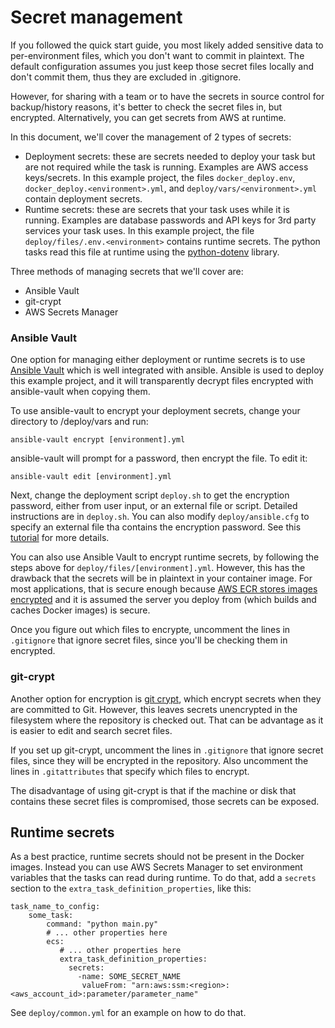 # Secret management

If you followed the quick start guide, you most likely added sensitive 
data to per-environment files, which you don't want to commit in plaintext.
The default configuration assumes you just keep those secret files locally
and don't commit them, thus they are excluded in .gitignore.

However, for sharing with a team or to have the secrets in source control for
backup/history reasons, it's better to check the secret files in, but encrypted. Alternatively, you can get secrets from AWS at runtime.

In this document, we'll cover the management of 2 types of secrets:

* Deployment secrets: these are secrets needed to deploy your task but are not required while the task is running. Examples are AWS access keys/secrets.
In this example project, the files `docker_deploy.env`, 
`docker_deploy.<environment>.yml`, and `deploy/vars/<environment>.yml` contain
deployment secrets.
* Runtime secrets: these are secrets that your task uses while it is running.
Examples are database passwords and API keys for 3rd party services your 
task uses. In this example project, the file `deploy/files/.env.<environment>`
contains runtime secrets. The python tasks read this file at runtime using the 
[python-dotenv](https://github.com/theskumar/python-dotenv) library.

Three methods of managing secrets that we'll cover are:

* Ansible Vault
* git-crypt
* AWS Secrets Manager

### Ansible Vault

One option for managing either deployment or runtime secrets is to use 
[Ansible Vault](https://docs.ansible.com/ansible/latest/user_guide/vault.html)
which is well integrated with ansible. Ansible is used to deploy this
example project, and it will transparently decrypt files encrypted with 
ansible-vault when copying them.

To use ansible-vault to encrypt your deployment secrets, change your directory to /deploy/vars and run:

    ansible-vault encrypt [environment].yml

ansible-vault will prompt for a password, then encrypt the file. To edit it:

    ansible-vault edit [environment].yml

Next, change the deployment script `deploy.sh` to get the encryption password,
either from user input, or an external file or script. Detailed instructions
are in `deploy.sh`. You can also modify `deploy/ansible.cfg` to specify an
external file tha contains the encryption password. See this 
[tutorial](https://www.digitalocean.com/community/tutorials/how-to-use-vault-to-protect-sensitive-ansible-data-on-ubuntu-16-04) for more
details.

You can also use Ansible Vault to encrypt runtime secrets, by following the
steps above for `deploy/files/[environment].yml`. However, this has the 
drawback that the secrets will be in plaintext in your container image.
For most applications, that is secure enough because [AWS ECR stores images
encrypted](https://aws.amazon.com/ecr/faqs/) and it is assumed the server
you deploy from (which builds and caches Docker images) is secure.

Once you figure out which files to encrypte, uncomment the lines in 
`.gitignore` that ignore secret files, since you'll be checking them in encrypted.

### git-crypt

Another option for encryption is 
[git crypt](https://github.com/AGWA/git-crypt), 
which encrypt secrets when they are committed to Git. 
However, this leaves secrets unencrypted in the filesystem where the 
repository is checked out. That can be advantage as it is easier
to edit and search secret files.

If you set up git-crypt, uncomment the lines in `.gitignore` that ignore 
secret files, since they will be encrypted in the repository. Also uncomment
the lines in `.gitattributes` that specify which files to encrypt.

The disadvantage of using git-crypt is that if the machine or disk that
contains these secret files is compromised, those secrets can be exposed. 

## Runtime secrets

As a best practice, runtime secrets should not be present in the
Docker images. Instead you can use AWS Secrets Manager to set environment
variables that the tasks can read during runtime. To do that, add a 
`secrets` section to the `extra_task_definition_properties`, like this:

    task_name_to_config:
        some_task:
            command: "python main.py"
            # ... other properties here
            ecs:
               # ... other properties here
               extra_task_definition_properties:
                 secrets:
                   -name: SOME_SECRET_NAME
                    valueFrom: "arn:aws:ssm:<region>:<aws_account_id>:parameter/parameter_name"

See `deploy/common.yml` for an example on how to do that.


